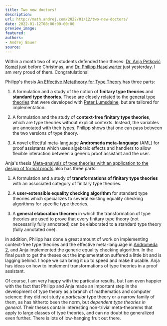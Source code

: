 ```yaml
---
title: Two new doctors!
description:
url: http://math.andrej.com/2022/01/12/two-new-doctors/
date: 2022-01-12T08:00:00-00:00
preview_image:
featured:
authors:
- Andrej Bauer
source:
---
```


<p>Within a month two of my students defended their theses: <a href="https://anjapetkovic.com">Dr. Anja Petkovi&#263; Komel</a> just before Christmas, and <a href="https://haselwarter.org">Dr. Philipp Haselwarter</a> just yesterday. I am very proud of them. Congratulations!</p>



<p>Philipp's thesis <a href="https://haselwarter.org/assets/pdfs/effective-metatheory-for-type-theory.pdf">An Effective Metatheory for Type Theory</a> has three parts:</p>

<ol>
  <li>
    <p>A formulation and a study of the notion of <strong>finitary type theories</strong> and <strong>standard type theories</strong>. These are closely related to the <a href="https://arxiv.org/abs/2009.05539">general type theories</a> that were developed with <a href="http://peterlefanulumsdaine.com">Peter Lumsdaine</a>, but are tailored for implementation.</p>
  </li>
  <li>
    <p>A formulation and the study of <strong>context-free finitary type theories</strong>, which are type theories without explicit contexts. Instead, the variables are annotated with their types. Philipp shows that one can pass between the two versions of type theory.</p>
  </li>
  <li>
    <p>A novel effectful meta-language <strong>Andromeda meta-language</strong> (AML) for proof assistants which uses algebraic effects and handlers to allow flexible interaction between a generic proof assistant and the user.</p>
  </li>
</ol>

<p>Anja's thesis <a href="https://anjapetkovic.com/img/doctoralThesis.pdf">Meta-analysis of type theories with an application to the design of formal proofs</a> also has three parts:</p>

<ol>
  <li>
    <p>A formulation and a study of <strong>transformations of finitary type theories</strong> with an associated category of finitary type theories.</p>
  </li>
  <li>
    <p>A <strong>user-extensible equality checking algorithm</strong> for standard type theories which specializes to several existing equality checking algorithms for specific type theories.</p>
  </li>
  <li>
    <p>A <strong>general elaboration theorem</strong> in which the transformation of type theories are used to prove that every finitary type theory (not necessarily fully annotated) can be elaborated to a standard type theory (fully annotated one).</p>
  </li>
</ol>

<p>In addition, Philipp has done a great amount of work on implementing context-free type theories and the effective meta-language in <a href="http://www.andromeda-prover.org">Andromeda 2</a>, and Anja implemented the generic equality checking algorithm. In the final push to get the theses out the implementation suffered a little bit and is lagging behind. I hope we can bring it up to speed and make it usable. Anja has ideas on how to implement transformations of type theories in a proof assistant.</p>

<p>Of course, I am very happy with the particular results, but I am even happier with the fact that Philipp and Anja made an important step in the development of type theory as a branch of mathematics and computer science: they did not study a <em>particular</em> type theory or a narrow family of them, as has hitherto been the norm, but <em>dependent type theories in general</em>. Their theses contain interesting non-trivial meta-theorems that apply to large classes of type theories, and can no doubt be generalized even further.
There is lots of low-hanging fruit out there.</p>
